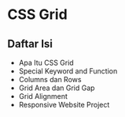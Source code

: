 # CSS Grid

## Daftar Isi

- Apa Itu CSS Grid
- Special Keyword and Function
- Columns dan Rows
- Grid Area dan Grid Gap
- Grid Alignment
- Responsive Website Project

